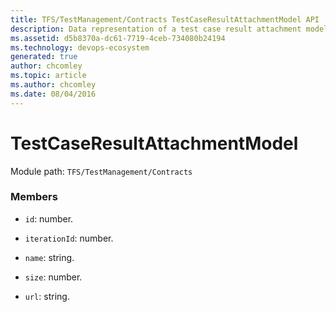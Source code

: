 ```yaml
---
title: TFS/TestManagement/Contracts TestCaseResultAttachmentModel API | Extensions for Azure DevOps Services
description: Data representation of a test case result attachment model.
ms.assetid: d5b8370a-dc61-7719-4ceb-734080b24194
ms.technology: devops-ecosystem
generated: true
author: chcomley
ms.topic: article
ms.author: chcomley
ms.date: 08/04/2016
---
```


# TestCaseResultAttachmentModel

Module path: `TFS/TestManagement/Contracts`

### Members

* `id`: number.

* `iterationId`: number.

* `name`: string.

* `size`: number.

* `url`: string.
